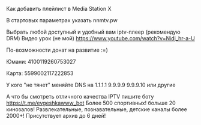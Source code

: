 Как добавить плейлист в Media Station X

В стартовых параметрах указать nnmtv.pw

Выбрать любой доступный и удобный вам iptv-плеер (рекомендую DRM) Видео урок (не мой) https://www.youtube.com/watch?v=Nidj_hr-a-U

По-возможности донат на развитие :=)

Юмани: 4100119260753027  

Карта: 5599002117222853

У кого "не тянет" меняйте DNS на 1.1.1.1 9.9.9.9 9.9.9.10 или другие

А что бы смотреть отличного качества IPTV пишите боту https://t.me/evgeshkawww_bot
Более 500 спортивных! больше 20 кинозалов! Развлекательные, познавательные, детские каналы
более 2000+! Присутствует архив до 6 дней!
